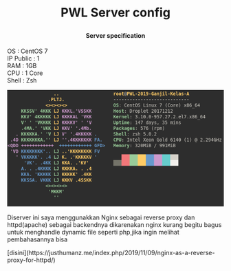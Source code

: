 # <p align="center"> <b> PWL Server config  </b> </p>  


#### <p align="center"> Server specification </p>  
OS  : CentOS 7  
IP Public : 1  
RAM : 1GB  
CPU : 1 Core  
Shell : Zsh  

![neofetch](https://raw.githubusercontent.com/JustHumanz/Server_Pwl/master/img/neofetch.png)  
<p>
Diserver ini saya menggunakkan Nginx sebagai reverse proxy dan httpd(apache) sebagai backendnya dikarenakan nginx kurang begitu bagus untuk menghandle dynamic file seperti php,jika ingin melihat pembahasannya bisa </p> [disini](https://justhumanz.me/index.php/2019/11/09/nginx-as-a-reverse-proxy-for-httpd/)
